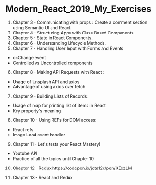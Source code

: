 # Modern_React_2019_My_Exercises

1. Chapter 3 - Communicating with props : Create a comment section using Semantic UI and React.
2. Chapter 4 - Structuring Apps with Class Based Components.
3. Chapter 5 - State in React Components.
4. Chapter 6 - Understanding Lifecycle Methods.
5. Chapter 7 - Handling User Input with Forms and Events
  * onChange event
  * Controlled vs Uncontrolled components

6. Chapter 8 - Making API Requests with React :
  * Usage of Unsplash API and axios  
  * Advantage of using axios over fetch

7. Chapter 9 - Building Lists of Records:
  * Usage of map for printing list of items in React  
  * Key property's meaning

8. Chapter 10 - Using REFs for DOM access:
  * React refs   
  * Image Load event handler

9. Chapter 11 - Let's tests your React Mastery!
  * Youtube API
  * Practice of all the topics until Chapter 10

10. Chapter 12 - Redux
  https://codepen.io/jota12x/pen/KEezLM

11. Chapter 13 - React and Redux
